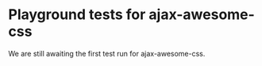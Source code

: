 # Playground tests for ajax-awesome-css
We are still awaiting the first test run for ajax-awesome-css.
